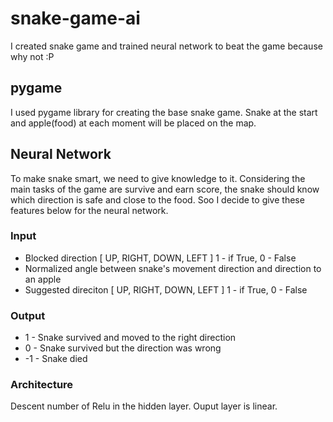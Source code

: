 # snake-game-ai
I created snake game and trained neural network to beat the game because why not :P 
## pygame
I used pygame library for creating the base snake game. Snake at the start and apple(food) at each moment will be placed on the map. 
## Neural Network
To make snake smart, we need to give knowledge to it. Considering the main tasks of the game are survive and earn score, the snake should know which direction is safe and close to the food. 
Soo I decide to give these features below for the neural network.
### Input
- Blocked direction [ UP, RIGHT, DOWN, LEFT ] 1 - if True, 0 - False 
- Normalized angle between snake's movement direction and direction to an apple
- Suggested direciton [ UP, RIGHT, DOWN, LEFT ] 1 - if True, 0 - False  
### Output
- 1 - Snake survived and moved to the right direction
- 0 - Snake survived but the direction was wrong
- -1 - Snake died  
### Architecture
Descent number of Relu in the hidden layer.
Ouput layer is linear.
